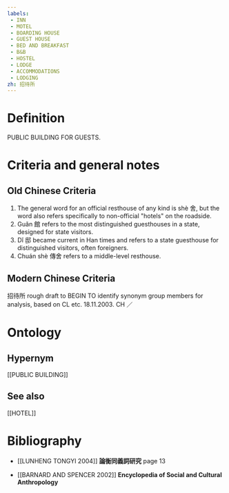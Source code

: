 ```yaml
---
labels: 
 - INN
 - MOTEL
 - BOARDING HOUSE
 - GUEST HOUSE
 - BED AND BREAKFAST
 - B&B
 - HOSTEL
 - LODGE
 - ACCOMMODATIONS
 - LODGING
zh: 招待所
---
```


# Definition
PUBLIC BUILDING FOR GUESTS.
# Criteria and general notes
## Old Chinese Criteria
1. The general word for an official resthouse of any kind is shè 舍, but the word also refers specifically to non-official "hotels" on the roadside.
2. Guǎn 館 refers to the most distinguished guesthouses in a state, designed for state visitors.
3. Dǐ 邸 became current in Han times and refers to a state guesthouse for distinguished visitors, often foreigners.
4. Chuán shè 傳舍 refers to a middle-level resthouse.
## Modern Chinese Criteria
招待所
rough draft to BEGIN TO identify synonym group members for analysis, based on CL etc. 18.11.2003. CH ／
# Ontology

## Hypernym
[[PUBLIC BUILDING]]
## See also
[[HOTEL]]
# Bibliography
- [[LUNHENG TONGYI 2004]]
**論衡同義詞研究** page 13

- [[BARNARD AND SPENCER 2002]]
**Encyclopedia of Social and Cultural Anthropology** 

